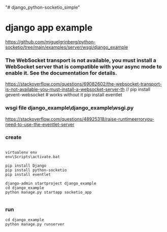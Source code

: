 "# django_python-socketio_simple" 

# django app example
https://github.com/miguelgrinberg/python-socketio/tree/main/examples/server/wsgi/django_example



### The WebSocket transport is not available, you must install a WebSocket server that is compatible with your async mode to enable it. See the documentation for details.
https://stackoverflow.com/questions/69082602/the-websocket-transport-is-not-available-you-must-install-a-websocket-server-th
// pip install gevent-websocket # works without it
pip install eventlet

### wsgi file django_example\django_example\wsgi.py
https://stackoverflow.com/questions/48925318/raise-runtimeerroryou-need-to-use-the-eventlet-server

### create
```

virtualenv env
env\Scripts\activate.bat

pip install Django
pip install python-socketio
pip install eventlet

django-admin startproject django_example
cd django_example
python manage.py startapp socketio_app


```


### run
```
cd django_example 
python manage.py runserver
```
